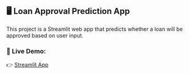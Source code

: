 ## 🖥️ Loan Approval Prediction App

This project is a Streamlit web app that predicts whether a loan will be approved based on user input.

### 🔗 Live Demo:
👉 [Streamlit App](https://loan-approval-app-l9bhqzs2rfkmt7gjtnuq6k.streamlit.app/)
